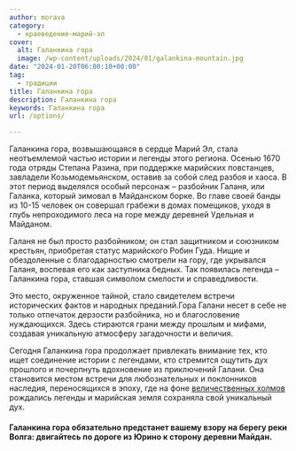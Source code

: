 ```yaml
---
author: morava
category:
  - краеведение-марий-эл
cover:
  alt: Галанкина гора
  image: /wp-content/uploads/2024/01/galankina-mountain.jpg
date: "2024-01-20T06:00:10+00:00"
tag:
  - традиции
title: Галанкина гора
description: Галанкина гора
keywords: Галанкина гора
url: /options/

---
```

Галанкина гора, возвышающаяся в сердце Марий Эл, стала неотъемлемой частью истории и легенды этого региона. Осенью 1670 года отряды Степана Разина, при поддержке марийских повстанцев, завладели Козьмодемьянском, оставив за собой след разбоя и хаоса. В этот период выделялся особый персонаж – разбойник Галаня, или Галанка, который зимовал в Майданском борке. Во главе своей банды из 10-15 человек он совершал грабежи в домах помещиков, уходя в глубь непроходимого леса на горе между деревней Удельная и Майданом.

Галаня не был просто разбойником; он стал защитником и союзником крестьян, приобретая статус марийского Робин Гуда. Нищие и обездоленные с благодарностью смотрели на гору, где укрывался Галаня, воспевая его как заступника бедных. Так появилась легенда – Галанкина гора, ставшая символом смелости и справедливости.

Это место, окруженное тайной, стало свидетелем встречи исторических фактов и народных преданий.Гора Галани несет в себе не только отпечаток дерзости разбойника, но и благословение нуждающихся. Здесь стираются грани между прошлым и мифами, создавая уникальную атмосферу загадочности и величия.

Сегодня Галанкина гора продолжает привлекать внимание тех, кто ищет соединение истории с легендами, кто стремится ощутить дух прошлого и почерпнуть вдохновение из приключений Галани. Она становится местом встречи для любознательных и поклонников наследия, переносящихся в эпоху, где на фоне [величественных холмов](/akpars/) рождались легенды и марийская земля сохраняла свой уникальный дух.

#### Галанкина гора обязательно предстанет вашему взору на берегу реки Волга: двигайтесь по дороге из Юрино к сторону деревни Майдан.
